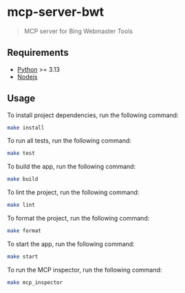# mcp-server-bwt

> MCP server for Bing Webmaster Tools

## Requirements

- [Python](https://www.python.org) >= 3.13
- [Nodejs](https://nodejs.org)

## Usage

To install project dependencies, run the following command:
```bash
make install
```

To run all tests, run the following command:
```bash
make test
```

To build the app, run the following command:
```bash
make build
```

To lint the project, run the following command:
```bash
make lint
```

To format the project, run the following command:
```bash
make format
```

To start the app, run the following command:
```bash
make start
```

To run the MCP inspector, run the following command:
```bash
make mcp_inspector
```